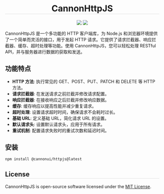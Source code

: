 <h1 align="center" style="border-bottom: 2px solid #ebebeb;">CannonHttpJS</h1>
<div align="center" style="margin-bottom: 10px;">
<img src="https://img.shields.io/badge/license-MIT-green" />
<img src="https://img.shields.io/badge/test_coverage-98%25-cyan" />
</div>

CannonHttpJS 是一个多功能的 HTTP 客户端库，为 Node.js 和浏览器环境提供了一个简单而灵活的接口，用于发起 HTTP 请求。它提供了请求拦截器、响应拦截器、缓存、超时处理等功能。使用 CannonHttpJS，您可以轻松处理 RESTful API，并与服务器进行数据的获取和发送。

## 功能特点

- **HTTP 方法**: 执行常见的 GET、POST、PUT、PATCH 和 DELETE 等 HTTP 方法。
- **请求拦截器**: 在发送请求之前拦截并修改请求配置。
- **响应拦截器**: 在接收响应之后拦截并修改响应数据。
- **缓存**: 缓存响应以提高性能并减少重复请求。
- **超时处理**: 设置请求超时时间，确保请求不会耗时过长。
- **基础 URL**: 定义基础 URL，简化请求 URL 的设置。
- **默认请求头**: 设置默认请求头，应用于所有请求。
- **重试机制**: 配置请求失败时的重试次数和延迟时间。

## 安装

```bash
npm install @cannonui/httpjs@latest
```

<h2 style="border-bottom: 2px solid #ebebeb;">License</h2>

CannonHttpJS is open-source software licensed under the [MIT License](https://opensource.org/licenses/MIT).
